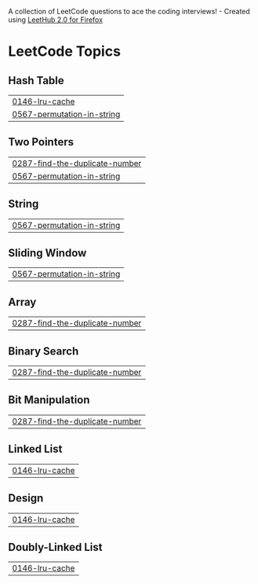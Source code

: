 A collection of LeetCode questions to ace the coding interviews! - Created using [LeetHub 2.0 for Firefox](https://github.com/maitreya2954/LeetHub-2.0-Firefox)
<!---LeetCode Topics Start-->
# LeetCode Topics
## Hash Table
|  |
| ------- |
| [0146-lru-cache](https://github.com/Swoyamjeetcodes/DSA/tree/master/0146-lru-cache) |
| [0567-permutation-in-string](https://github.com/Swoyamjeetcodes/DSA/tree/master/0567-permutation-in-string) |
## Two Pointers
|  |
| ------- |
| [0287-find-the-duplicate-number](https://github.com/Swoyamjeetcodes/DSA/tree/master/0287-find-the-duplicate-number) |
| [0567-permutation-in-string](https://github.com/Swoyamjeetcodes/DSA/tree/master/0567-permutation-in-string) |
## String
|  |
| ------- |
| [0567-permutation-in-string](https://github.com/Swoyamjeetcodes/DSA/tree/master/0567-permutation-in-string) |
## Sliding Window
|  |
| ------- |
| [0567-permutation-in-string](https://github.com/Swoyamjeetcodes/DSA/tree/master/0567-permutation-in-string) |
## Array
|  |
| ------- |
| [0287-find-the-duplicate-number](https://github.com/Swoyamjeetcodes/DSA/tree/master/0287-find-the-duplicate-number) |
## Binary Search
|  |
| ------- |
| [0287-find-the-duplicate-number](https://github.com/Swoyamjeetcodes/DSA/tree/master/0287-find-the-duplicate-number) |
## Bit Manipulation
|  |
| ------- |
| [0287-find-the-duplicate-number](https://github.com/Swoyamjeetcodes/DSA/tree/master/0287-find-the-duplicate-number) |
## Linked List
|  |
| ------- |
| [0146-lru-cache](https://github.com/Swoyamjeetcodes/DSA/tree/master/0146-lru-cache) |
## Design
|  |
| ------- |
| [0146-lru-cache](https://github.com/Swoyamjeetcodes/DSA/tree/master/0146-lru-cache) |
## Doubly-Linked List
|  |
| ------- |
| [0146-lru-cache](https://github.com/Swoyamjeetcodes/DSA/tree/master/0146-lru-cache) |
<!---LeetCode Topics End-->